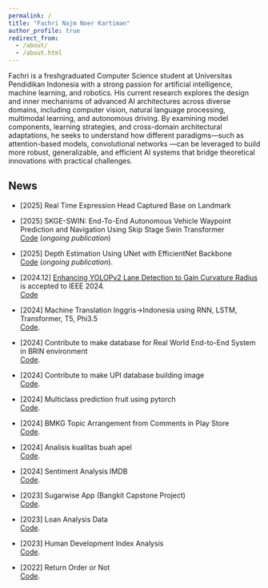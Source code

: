 ```yaml
---
permalink: /
title: "Fachri Najm Noer Kartiman"
author_profile: true
redirect_from: 
  - /about/
  - /about.html
---
```


Fachri is a freshgraduated Computer Science student at Universitas Pendidikan Indonesia with a strong passion for artificial intelligence, machine learning, and robotics. His current research explores the design and inner mechanisms of advanced AI architectures across diverse domains, including computer vision, natural language processing, multimodal learning, and autonomous driving. By examining model components, learning strategies, and cross-domain architectural adaptations, he seeks to understand how different paradigms—such as attention-based models, convolutional networks —can be leveraged to build more robust, generalizable, and efficient AI systems that bridge theoretical innovations with practical challenges.

News
------
- \[2025\] Real Time Expression Head Captured Base on Landmark

- \[2025\] SKGE-SWIN: End-To-End Autonomous Vehicle Waypoint Prediction and Navigation Using Skip Stage Swin Transformer <br> [Code](https://github.com/fachrinnk4869/end-to-end-self-driving) (_ongoing publication_)


- \[2025\] Depth Estimation Using UNet with EfficientNet Backbone <br> [Code](https://github.com/fachrinnk4869/effUnetDepthEstimation) (_ongoing publication_).

- \[2024.12\] [Enhancing YOLOPv2 Lane Detection to Gain Curvature Radius](https://ieeexplore.ieee.org/abstract/document/10812281) is accepted to IEEE 2024. <br> [Code](https://github.com/fachrinnk4869/lane-detection-integration)

- \[2024\] Machine Translation Inggris->Indonesia using RNN, LSTM, Transformer, T5, Phi3.5 <br> [Code](https://github.com/fachrinnk4869/nlp-deep-learning).

- \[2024\] Contribute to make database for Real World End-to-End System in BRIN environment <br> [Code](https://github.com/fachrinnk4869/gather-data-mevi).

- \[2024\] Contribute to make UPI database building image <br> [Code](https://github.com/fachrinnk4869/dataset-upi-building).

- \[2024\] Multiclass prediction fruit using pytorch <br> [Code](https://github.com/fachrinnk4869/multiclass-prediction-pytorch).

- \[2024\] BMKG Topic Arrangement from Comments in Play Store <br> [Code](https://github.com/fachrinnk4869/topic-bmkg-gemastik).

- \[2024\] Analisis kualitas buah apel <br> [Code](https://github.com/fachrinnk4869/apple-quality-predictive).

- \[2024\] Sentiment Analysis IMDB <br> [Code](https://github.com/fachrinnk4869/imdb-tfx-pipeline).

- \[2023\] Sugarwise App (Bangkit Capstone Project) <br> [Code](https://github.com/fachrinnk4869/sugarWise).

- \[2023\] Loan Analysis Data <br> [Code](https://github.com/fachrinnk4869/Loan-Analysis-Data).

- \[2023\] Human Development Index Analysis <br> [Code](https://github.com/fachrinnk4869/indeks-pembagunan-manusia-analisis).

- \[2022\] Return Order or Not <br> [Code](https://github.com/fachrinnk4869/return-order-or-not).





